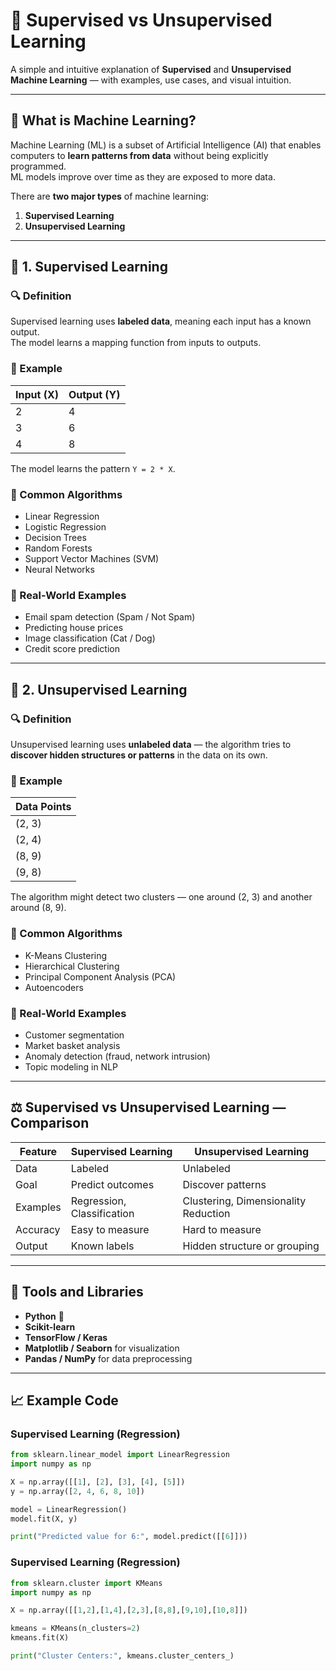 # 🤖 Supervised vs Unsupervised Learning

A simple and intuitive explanation of **Supervised** and **Unsupervised Machine Learning** — with examples, use cases, and visual intuition.

---

## 🧠 What is Machine Learning?

Machine Learning (ML) is a subset of Artificial Intelligence (AI) that enables computers to **learn patterns from data** without being explicitly programmed.  
ML models improve over time as they are exposed to more data.

There are **two major types** of machine learning:

1. **Supervised Learning**
2. **Unsupervised Learning**

---

## 📘 1. Supervised Learning

### 🔍 Definition
Supervised learning uses **labeled data**, meaning each input has a known output.  
The model learns a mapping function from inputs to outputs.

### 🧩 Example
| Input (X) | Output (Y) |
|------------|-------------|
| 2 | 4 |
| 3 | 6 |
| 4 | 8 |

The model learns the pattern `Y = 2 * X`.

### 🧮 Common Algorithms
- Linear Regression  
- Logistic Regression  
- Decision Trees  
- Random Forests  
- Support Vector Machines (SVM)  
- Neural Networks  

### 🧠 Real-World Examples
- Email spam detection (Spam / Not Spam)  
- Predicting house prices  
- Image classification (Cat / Dog)  
- Credit score prediction  

---

## 📗 2. Unsupervised Learning

### 🔍 Definition
Unsupervised learning uses **unlabeled data** — the algorithm tries to **discover hidden structures or patterns** in the data on its own.

### 🧩 Example
| Data Points |
|--------------|
| (2, 3) |
| (2, 4) |
| (8, 9) |
| (9, 8) |

The algorithm might detect two clusters — one around (2, 3) and another around (8, 9).

### 🧮 Common Algorithms
- K-Means Clustering  
- Hierarchical Clustering  
- Principal Component Analysis (PCA)  
- Autoencoders  

### 🧠 Real-World Examples
- Customer segmentation  
- Market basket analysis  
- Anomaly detection (fraud, network intrusion)  
- Topic modeling in NLP  

---

## ⚖️ Supervised vs Unsupervised Learning — Comparison

| Feature | Supervised Learning | Unsupervised Learning |
|----------|---------------------|------------------------|
| Data | Labeled | Unlabeled |
| Goal | Predict outcomes | Discover patterns |
| Examples | Regression, Classification | Clustering, Dimensionality Reduction |
| Accuracy | Easy to measure | Hard to measure |
| Output | Known labels | Hidden structure or grouping |

---

## 🧰 Tools and Libraries
- **Python** 🐍  
- **Scikit-learn**  
- **TensorFlow / Keras**  
- **Matplotlib / Seaborn** for visualization  
- **Pandas / NumPy** for data preprocessing  

---

## 📈 Example Code

### Supervised Learning (Regression)
```python
from sklearn.linear_model import LinearRegression
import numpy as np

X = np.array([[1], [2], [3], [4], [5]])
y = np.array([2, 4, 6, 8, 10])

model = LinearRegression()
model.fit(X, y)

print("Predicted value for 6:", model.predict([[6]]))
```

### Supervised Learning (Regression)
```python
from sklearn.cluster import KMeans
import numpy as np

X = np.array([[1,2],[1,4],[2,3],[8,8],[9,10],[10,8]])

kmeans = KMeans(n_clusters=2)
kmeans.fit(X)

print("Cluster Centers:", kmeans.cluster_centers_)
```

